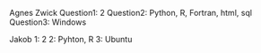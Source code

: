 Agnes Zwick
Question1: 2
Question2: Python, R, Fortran, html, sql
Question3: Windows

Jakob
1: 2
2: Pyhton, R
3: Ubuntu